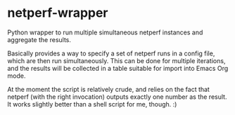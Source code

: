 netperf-wrapper
===============

Python wrapper to run multiple simultaneous netperf instances and aggregate the
results.

Basically provides a way to specify a set of netperf runs in a config file,
which are then run simultaneously. This can be done for multiple iterations, and
the results will be collected in a table suitable for import into Emacs Org
mode.

At the moment the script is relatively crude, and relies on the fact that
netperf (with the right invocation) outputs exactly one number as the result. It
works slightly better than a shell script for me, though. :)
